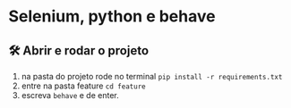 <h1> Selenium, python e behave </h1>

## 🛠️ Abrir e rodar o projeto

1. na pasta do projeto rode no terminal ``pip install -r requirements.txt``
2. entre na pasta feature ``cd feature``
3. escreva ``behave`` e de enter.

